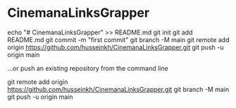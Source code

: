 # CinemanaLinksGrapper
echo "# CinemanaLinksGrapper" >> README.md
git init
git add README.md
git commit -m "first commit"
git branch -M main
git remote add origin https://github.com/husseinkh/CinemanaLinksGrapper.git
git push -u origin main

…or push an existing repository from the command line

git remote add origin https://github.com/husseinkh/CinemanaLinksGrapper.git
git branch -M main
git push -u origin main

